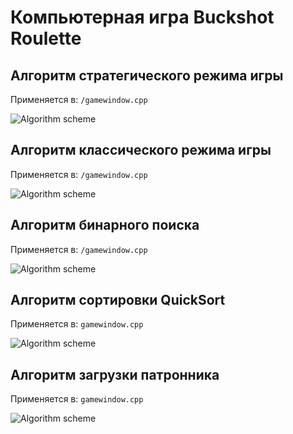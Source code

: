 # Компьютерная игра Buckshot Roulette



## Алгоритм стратегического режима игры

Применяется в: `/gamewindow.cpp`

![Algorithm scheme](schemes/5.png)

## Алгоритм классического режима игры

Применяется в: `/gamewindow.cpp`

![Algorithm scheme](schemes/4.png)

## Алгоритм бинарного поиска

Применяется в: `/gamewindow.cpp`

![Algorithm scheme](schemes/2.png)

## Алгоритм сортировки QuickSort

Применяется в: `gamewindow.cpp`

![Algorithm scheme](schemes/3.png)

## Алгоритм загрузки патронника

Применяется в: `gamewindow.cpp`

![Algorithm scheme](schemes/1.png)